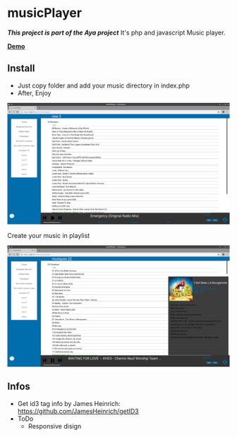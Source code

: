 # musicPlayer
***This project is part of the Aya project***
It's php and javascript Music player.

[**Demo**](https://sjtm.fr/demo/musicPlayer/index.php)


## Install
   * Just copy folder and add your music directory in index.php
   * After, Enjoy


<img src="https://github.com/fedwiiix/musicPlayer/blob/master/img/Capture1.png">

Create your music in playlist

<img src="https://github.com/fedwiiix/musicPlayer/blob/master/img/Capture2.png">

## Infos
  * Get id3 tag info by James Heinrich: https://github.com/JamesHeinrich/getID3 
  * ToDo
      * Responsive disign
